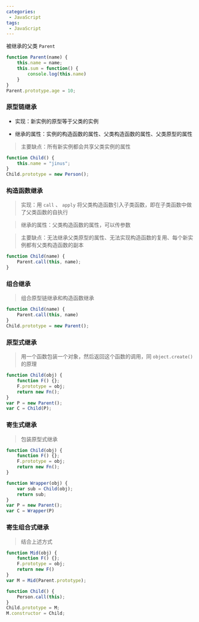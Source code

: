 ```yaml
---
categories:
 - JavaScript
tags:
 - JavaScript
---
```

被继承的父类 `Parent`

``` js
function Parent(name) {
    this.name = name;
    this.sum = function() {
        console.log(this.name)
    }
}
Parent.prototype.age = 10;
```

### 原型链继承

 -  实现：新实例的原型等于父类的实例

 -  继承的属性：实例的构造函数的属性、父类构造函数的属性、父类原型的属性

  > 主要缺点：所有新实例都会共享父类实例的属性

``` js
function Child() {
    this.name = "jinus";
}
Child.prototype = new Person();
```

### 构造函数继承

  > 实现：用 `call` 、 `apply` 将父类构造函数引入子类函数，即在子类函数中做了父类函数的自执行

  > 继承的属性：父类构造函数的属性，可以传参数

  > 主要缺点：无法继承父类原型的属性、无法实现构造函数的复用、每个新实例都有父类构造函数的副本

``` js
function Child(name) {
    Parent.call(this, name);
}
```

### 组合继承

> 组合原型链继承和构造函数继承

``` js
function Child(name) {
    Parent.call(this, name)
}
Child.prototype = new Parent();
```

### 原型式继承

> 用一个函数包装一个对象，然后返回这个函数的调用，同 `object.create()` 的原理

``` js
function Child(obj) {
    function F() {};
    F.prototype = obj;
    return new Fn();
}
var P = new Parent();
var C = Child(P);
```

### 寄生式继承

> 包装原型式继承

``` js
function Child(obj) {
    function F() {};
    F.prototype = obj;
    return new Fn();
}

function Wrapper(obj) {
    var sub = Child(obj);
    return sub;
}
var P = new Parent();
var C = Wrapper(P)
```

### 寄生组合式继承

> 结合上述方式

``` js
function Mid(obj) {
    function F() {};
    F.prototype = obj;
    return new F()
}
var M = Mid(Parent.prototype);

function Child() {
    Person.call(this);
}
Child.prototype = M;
M.constructor = Child;
```
